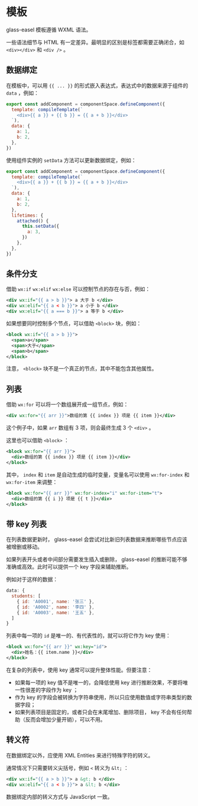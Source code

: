 # 模板

glass-easel 模板遵循 WXML 语法。

一些语法细节与 HTML 有一定差异。最明显的区别是标签都需要正确闭合，如 `<div></div>` 和 `<div />` 。

## 数据绑定

在模板中，可以用 `{{ ... }}` 的形式嵌入表达式，表达式中的数据来源于组件的 `data` ，例如：

```js
export const addComponent = componentSpace.defineComponent({
  template: compileTemplate(`
    <div>{{ a }} + {{ b }} = {{ a + b }}</div>
  `),
  data: {
    a: 1,
    b: 2,
  },
})
```

使用组件实例的 `setData` 方法可以更新数据绑定，例如：

```js
export const addComponent = componentSpace.defineComponent({
  template: compileTemplate(`
    <div>{{ a }} + {{ b }} = {{ a + b }}</div>
  `),
  data: {
    a: 1,
    b: 2,
  },
  lifetimes: {
    attached() {
      this.setData({
        a: 3,
      })
    },
  },
})
```

## 条件分支

借助 `wx:if` `wx:elif` `wx:else` 可以控制节点的存在与否，例如：

```xml
<div wx:if="{{ a > b }}"> a 大于 b </div>
<div wx:elif="{{ a < b }}"> a 小于 b </div>
<div wx:elif="{{ a === b }}"> a 等于 b </div>
```

如果想要同时控制多个节点，可以借助 `<block>` 块，例如：

```xml
<block wx:if="{{ a > b }}">
  <span>a</span>
  <span>大于</span>
  <span>b</span>
</block>
```

注意， `<block>` 块不是一个真正的节点，其中不能包含其他属性。

## 列表

借助 `wx:for` 可以将一个数组展开成一组节点，例如：

```xml
<div wx:for="{{ arr }}">数组的第 {{ index }} 项是 {{ item }}</div>
```

这个例子中，如果 `arr` 数组有 3 项，则会最终生成 3 个 `<div>` 。

这里也可以借助 `<block>` ：

```xml
<block wx:for="{{ arr }}">
  <div>数组的第 {{ index }} 项是 {{ item }}</div>
</block>
```

其中， `index` 和 `item` 是自动生成的临时变量，变量名可以使用 `wx:for-index` 和 `wx:for-item` 来调整：

```xml
<block wx:for="{{ arr }}" wx:for-index="i" wx:for-item="t">
  <div>数组的第 {{ i }} 项是 {{ t }}</div>
</block>
```

## 带 key 列表

在列表数据更新时， glass-easel 会尝试对比新旧列表数据来推断哪些节点应该被增删或移动。

如果列表开头或者中间部分需要发生插入或删除， glass-easel 的推断可能不够准确或高效。此时可以提供一个 key 字段来辅助推断。

例如对于这样的数据：

```js
data: {
  students: [
    { id: 'A0001', name: '张三' },
    { id: 'A0002', name: '李四' },
    { id: 'A0003', name: '王五' },
  ]
}
```

列表中每一项的 `id` 是唯一的、有代表性的，就可以将它作为 key 使用：

```xml
<block wx:for="{{ arr }}" wx:key="id">
  <div>姓名：{{ item.name }}</div>
</block>
```

在复杂的列表中，使用 key 通常可以提升整体性能。但要注意：

* 如果每一项的 key 值不是唯一的，会降低使用 key 进行推断效果，不要将唯一性很差的字段作为 key ；
* 作为 key 的字段会被转换为字符串使用，所以只应使用数值或字符串类型的数据字段；
* 如果列表项目是固定的，或者只会在末尾增加、删除项目， key 不会有任何帮助（反而会增加少量开销），可以不用。

## 转义符

在数据绑定以外，应使用 XML Entities 来进行特殊字符的转义。

通常情况下只需要转义尖括号，例如 `<` 转义为 `&lt;` ：

```xml
<div wx:if="{{ a > b }}"> a &gt; b </div>
<div wx:elif="{{ a < b }}"> a &lt; b </div>
```

数据绑定内部的转义方式与 JavaScript 一致。
